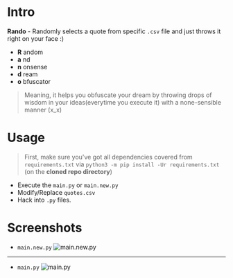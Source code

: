 # Intro
**Rando** - Randomly selects a quote from specific `.csv` file and just throws it right on your face :)

- **R** andom
- **a** nd
- **n** onsense
- **d** ream
- **o** bfuscator

> Meaning, it helps you obfuscate your dream by throwing drops of wisdom in your ideas(everytime you execute it) with a none-sensible manner (x_x)

# Usage
> First, make sure you've got all dependencies covered from `requirements.txt` via `python3 -m pip install -Ur requirements.txt` (on the **cloned repo directory**)
- Execute the `main.py` or `main.new.py`
- Modify/Replace `quotes.csv`
- Hack into `.py` files.

# Screenshots
- `main.new.py`
![main.new.py](https://camo.githubusercontent.com/da23adfdeb2d6fc73f3da97d752ff3e35563a7a03089c8ec3375da44b8216468/68747470733a2f2f63646e2e646973636f72646170702e636f6d2f6174746163686d656e74732f3834373033363638343131333830353331322f3839333739303737383034323736313236362f756e6b6e6f776e2e706e67)
---
- `main.py`
![main.py](https://camo.githubusercontent.com/b6045110a93267385ed781ebccff79f2944e7415794156d0724f22e4adc07ba5/68747470733a2f2f63646e2e646973636f72646170702e636f6d2f6174746163686d656e74732f3839323336363638303438353933373135332f3839333739353231333133373537353934362f756e6b6e6f776e2e706e67)
